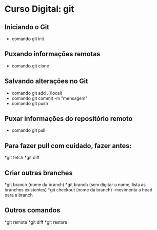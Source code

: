 # Curso Digital: git

## Iniciando o Git
* comando git init

## Puxando informações remotas
* comando git clone

## Salvando alterações no Git
* comando git add .(\local)
* comando git commit -m "mensagem"
* comando git push

## Puxar informações do repositório remoto
* comando git pull

## Para fazer pull com cuidado, fazer antes:
*git fetch
*git diff

## Criar outras branches
*git branch (nome da branch)
*git branch (sem digitar o nome, lista as branches existentes)
*git checkout (nome da branch) -movimenta a head para a branch

## Outros comandos
*git remote
*git diff
*git restore